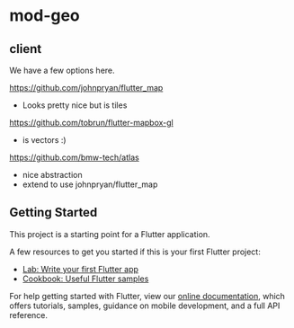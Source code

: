 # mod-geo

## client

We have a few options here.

https://github.com/johnpryan/flutter_map

- Looks pretty nice but is tiles

https://github.com/tobrun/flutter-mapbox-gl
- is vectors :)


https://github.com/bmw-tech/atlas

- nice abstraction
- extend to use johnpryan/flutter_map


## Getting Started

This project is a starting point for a Flutter application.

A few resources to get you started if this is your first Flutter project:

- [Lab: Write your first Flutter app](https://flutter.dev/docs/get-started/codelab)
- [Cookbook: Useful Flutter samples](https://flutter.dev/docs/cookbook)

For help getting started with Flutter, view our
[online documentation](https://flutter.dev/docs), which offers tutorials,
samples, guidance on mobile development, and a full API reference.
